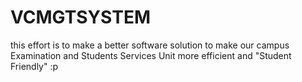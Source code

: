 VCMGTSYSTEM
===========

this effort is to make a better software solution to make our campus Examination and Students Services Unit more efficient and "Student Friendly" :p
